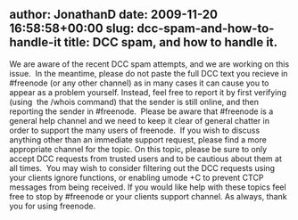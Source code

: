 author: JonathanD
date: 2009-11-20 16:58:58+00:00
slug: dcc-spam-and-how-to-handle-it
title: DCC spam, and how to handle it.
---

We are aware of the recent DCC spam attempts, and we are working on this issue.  In the meantime, please do not paste the full DCC text you recieve in #freenode (or any other channel) as in many cases it can cause you to appear as a problem yourself.
Instead, feel free to report it by first verifying (using  the /whois command) that the sender is still online, and then reporting the sender in #freenode.  Please be aware that #freenode is a general help channel and we need to keep it clear of general chatter in order to support the many users of freenode.  If you wish to discuss anything other than an immediate support request, please find a more appropriate channel for the topic.
On this topic, please be sure to only accept DCC requests from trusted users and to be cautious about them at all times.  You may wish to consider filtering out the DCC requests using your clients ignore functions, or enabling umode +C to prevent CTCP messages from being received. If you would like help with these topics feel free to stop by #freenode or your clients support channel.
As always, thank you for using freenode.
